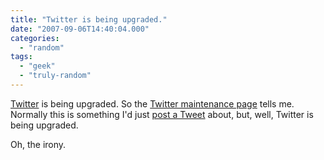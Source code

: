 ```yaml
---
title: "Twitter is being upgraded."
date: "2007-09-06T14:40:04.000"
categories: 
  - "random"
tags: 
  - "geek"
  - "truly-random"
---
```


[Twitter](http://twitter.com) is being upgraded. So the [Twitter maintenance page](http://static.twitter.com/system/maintenance/index.html) tells me. Normally this is something I'd just [post a Tweet](http://twitter.com/cjhubbs) about, but, well, Twitter is being upgraded.

Oh, the irony.
